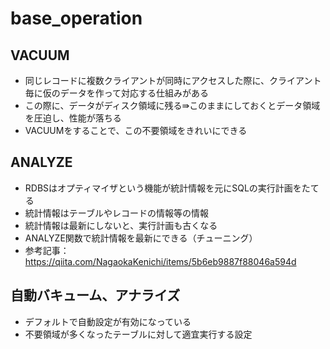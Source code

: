 # base_operation

##  VACUUM
- 同じレコードに複数クライアントが同時にアクセスした際に、クライアント毎に仮のデータを作って対応する仕組みがある
- この際に、データがディスク領域に残る⇛このままにしておくとデータ領域を圧迫し、性能が落ちる
- VACUUMをすることで、この不要領域をきれいにできる

## ANALYZE
- RDBSはオプティマイザという機能が統計情報を元にSQLの実行計画をたてる
- 統計情報はテーブルやレコードの情報等の情報
- 統計情報は最新にしないと、実行計画も古くなる
- ANALYZE関数で統計情報を最新にできる（チューニング）
- 参考記事：https://qiita.com/NagaokaKenichi/items/5b6eb9887f88046a594d

## 自動バキューム、アナライズ
- デフォルトで自動設定が有効になっている
- 不要領域が多くなったテーブルに対して適宜実行する設定

